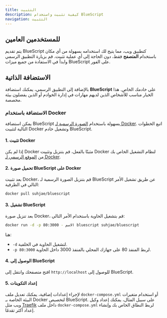 ```yaml
---
title: التثبيت
description: كيفية تثبيت واستخدام BlueScript
navigation: التثبيت
---
```


## للمستخدمين العامين

يتم تقديم BlueScript كتطبيق ويب، مما يتيح لك استخدامه بسهولة من أي مكان باستخدام **المتصفح** فقط، دون الحاجة إلى أي عملية تثبيت. قم بزيارة التطبيق الرسمي وابدأ في الاستفادة من جميع ميزات BlueScript على الفور.

## الاستضافة الذاتية

بالإضافة إلى التطبيق الرسمي، يمكنك استضافة **BlueScript** على خادمك الخاص. هذا الخيار مناسب للأشخاص الذين لديهم مهارات في إدارة الخوادم أو الذين يفضلون بيئة مخصصة.

### الاستضافة باستخدام Docker

يمكن استضافة BlueScript بسهولة باستخدام [الصورة الرسمية لـ Docker](https://hub.docker.com/r/suhjae/bluescript). اتبع الخطوات التالية لتثبيت Docker وتشغيل خادم BlueScript.

#### **1. تثبيت Docker**

إذا لم يكن Docker مثبتًا بالفعل، قم بتنزيل وتثبيت Docker لنظام التشغيل الخاص بك من [الموقع الرسمي لـ Docker](https://www.docker.com/).

#### **2. تحميل صورة BlueScript على Docker**

بعد تثبيت Docker، قم بتنزيل الصورة الرسمية لـ BlueScript عن طريق تشغيل الأمر التالي في الطرفية:

```bash
docker pull suhjae/bluescript
```

#### **3. تشغيل BlueScript**

بعد تنزيل صورة Docker، قم بتشغيل الحاوية باستخدام الأمر التالي:

```bash
docker run -d -p 80:3000 - الاسم bluescript suhjae/bluescript
```

هنا:

- `-d` لتشغيل الحاوية في الخلفية.
- `-p 80:3000` لربط المنفذ 80 على جهازك المحلي بالمنفذ 3000 داخل الحاوية.

#### **4. الوصول إلى BlueScript**

افتح متصفحك وانتقل إلى `http://localhost` للوصول إلى BlueScript.

#### **5. إعداد التكوينات**

لإجراء إعدادات إضافية، يمكنك تعديل ملف `docker-compose.yml` أو استخدام متغيرات البيئة الخاصة بـ Docker لتخصيص BlueScript. على سبيل المثال، يمكنك إعداد وكيل ويب مثل [Traefik](https://traefik.io/traefik/) داخل ملف `docker-compose.yml` لربط النطاق الخاص بك وإنشاء إعداد أكثر تقدمًا.
